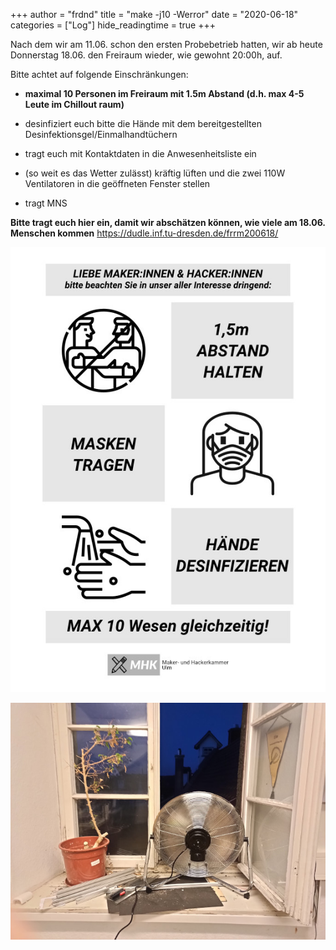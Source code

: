 +++
author = "frdnd"
title = "make -j10 -Werror"
date = "2020-06-18"
categories = ["Log"]
hide_readingtime = true
+++

Nach dem wir am 11.06. schon den ersten Probebetrieb hatten, wir ab heute Donnerstag 18.06. den Freiraum wieder, wie gewohnt 20:00h, auf.

Bitte achtet auf folgende Einschränkungen:

* **maximal 10 Personen im Freiraum mit 1.5m Abstand (d.h. max 4-5 Leute im Chillout raum)**

* desinfiziert euch bitte die Hände mit dem bereitgestellten Desinfektionsgel/Einmalhandtüchern

* tragt euch mit Kontaktdaten in die Anwesenheitsliste ein

* (so weit es das Wetter zulässt) kräftig lüften und die zwei 110W Ventilatoren in die geöffneten Fenster stellen

* tragt MNS 

**Bitte tragt euch hier ein, damit wir abschätzen können, wie viele am 18.06. Menschen kommen**
https://dudle.inf.tu-dresden.de/frrm200618/

![](covid_rules.jpg)

![](ventilator.jpg)